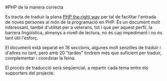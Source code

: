 #PHP de la manera correcta

Es tracta de traduir la plana [PHP the right way](http://www.phptherightway.com/) per tal de facilitar l'entrada de noves persones al món de la programació en PHP. És un document molt interessant, també d'utilitat per a veterans, tot i que per aquest perfil, la barrera lingüística, almenys a nivell de lectura, no és cap impediment i no és tant útil l'esforç.

El document està separat en 18 seccions, algunes molt senzilles de traduïr i d'altres no tant, però amb 20 "tardes" tindrem més que suficient per traduir, complementar i coordinar la feina.

El procés de traducció serà seqüencial, a repartir cada tema entre els supporters del projecte.
